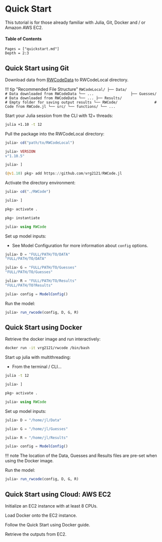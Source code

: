 # Quick Start
This tutorial is for those already familiar with Julia, Git, Docker and / or Amazon AWS EC2.

#### Table of Contents
```@contents
Pages = ["quickstart.md"]
Depth = 2:3
```


## Quick Start using Git
Download data from [RWCodeData](https://github.com/vrg2121/RWCodeData) to RWCodeLocal directory.

!!! tip "Recommended File Structure"
    ```
    RWCodeLocal/
    ├── Data/                   # Data downloaded from RWCodeData
        └── ...                
    ├── Guesses/                # Data downloaded from RWCodeData
        └── ...
    ├── Results/                # Empty folder for saving output results
    └── RWCode/                 # Code from RWCode.jl
        └── src/
            └── functions/
            └── ...     
    ```

Start your Julia session from the CLI with 12+ threads:

```bash
julia +1.10 -t 12
```

Pull the package into the RWCodeLocal directory:
    
```julia
julia> cd("path/to/RWCodeLocal")

julia> VERSION
v"1.10.5"

julia> ] 

(@v1.10) pkg> add https://github.com/vrg2121/RWCode.jl
```


Activate the directory environment:
    
```julia
julia> cd("./RWCode")

julia> ]

pkg> activate .

pkg> instantiate

julia> using RWCode
```


Set up model inputs:
    
- See Model Configuration for more information about `config` options.

```julia
julia> D = "FULL/PATH/TO/DATA"
"FULL/PATH/TO/DATA"

julia> G = "FULL/PATH/TO/Guesses"
"FULL/PATH/TO/Guesses"

julia> R = "FULL/PATH/TO/Results"
"FULL/PATH/TO?Results"

julia> config = ModelConfig()
```


Run the model:
    
```julia
julia> run_rwcode(config, D, G, R)
```


## Quick Start using Docker
Retrieve the docker image and run interactively:
    
```bash
docker run -it vrg2121/rwcode /bin/bash
```
Start up julia with multithreading:

* From the terminal / CLI...
```bash
julia -t 12
```

```julia
julia> ]

pkg> activate .

julia> using RWCode

```

Set up model inputs:
    
```julia
julia> D = "/home/jl/Data"

julia> G = "/home/jl/Guesses"

julia> R = "/home/jl/Results"

julia> config = ModelConfig()

```

!!! note
    The location of the Data, Guesses and Results files are pre-set when using the Docker image.

Run the model:
   
```julia
julia> run_rwcode(config, D, G, R)
```

## Quick Start using Cloud: AWS EC2
Initialize an EC2 instance with at least 8 CPUs.

Load Docker onto the EC2 instance.

Follow the Quick Start using Docker guide.

Retrieve the outputs from EC2.

